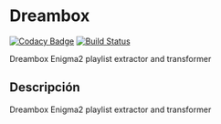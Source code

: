 ﻿# Dreambox
[![Codacy Badge](https://app.codacy.com/project/badge/Grade/59ffcc292cc14664af306af0434730ac)](https://www.codacy.com/gh/Veltys/Dreambox/dashboard?utm_source=github.com&amp;utm_medium=referral&amp;utm_content=Veltys/Dreambox&amp;utm_campaign=Badge_Grade)
[![Build Status](https://github.com/Veltys/Dreambox/actions/workflows/doxygen.yml/badge.svg?branch=master)](https://github.com/Veltys/Dreambox/actions)

Dreambox Enigma2 playlist extractor and transformer


## Descripción
Dreambox Enigma2 playlist extractor and transformer

